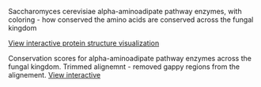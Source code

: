 Saccharomyces cerevisiae alpha-aminoadipate pathway enzymes, with coloring - how conserved the amino acids are conserved across the fungal kingdom

[View interactive protein structure visualization](./html/3dmol_viewer.html)

Conservation scores for alpha-aminoadipate pathway enzymes across the fungal kingdom. Trimmed alignemnt - removed gappy regions from the alignement.
[View interactive ](./html/interactive_conservation.html)